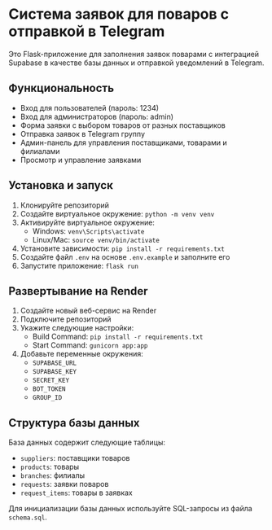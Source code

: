 # Система заявок для поваров с отправкой в Telegram

Это Flask-приложение для заполнения заявок поварами с интеграцией Supabase в качестве базы данных и отправкой уведомлений в Telegram.

## Функциональность

- Вход для пользователей (пароль: 1234)
- Вход для администраторов (пароль: admin)
- Форма заявки с выбором товаров от разных поставщиков
- Отправка заявок в Telegram группу
- Админ-панель для управления поставщиками, товарами и филиалами
- Просмотр и управление заявками

## Установка и запуск

1. Клонируйте репозиторий
2. Создайте виртуальное окружение: `python -m venv venv`
3. Активируйте виртуальное окружение:
   - Windows: `venv\Scripts\activate`
   - Linux/Mac: `source venv/bin/activate`
4. Установите зависимости: `pip install -r requirements.txt`
5. Создайте файл `.env` на основе `.env.example` и заполните его
6. Запустите приложение: `flask run`

## Развертывание на Render

1. Создайте новый веб-сервис на Render
2. Подключите репозиторий
3. Укажите следующие настройки:
   - Build Command: `pip install -r requirements.txt`
   - Start Command: `gunicorn app:app`
4. Добавьте переменные окружения:
   - `SUPABASE_URL`
   - `SUPABASE_KEY`
   - `SECRET_KEY`
   - `BOT_TOKEN`
   - `GROUP_ID`

## Структура базы данных

База данных содержит следующие таблицы:
- `suppliers`: поставщики товаров
- `products`: товары
- `branches`: филиалы
- `requests`: заявки поваров
- `request_items`: товары в заявках

Для инициализации базы данных используйте SQL-запросы из файла `schema.sql`.
